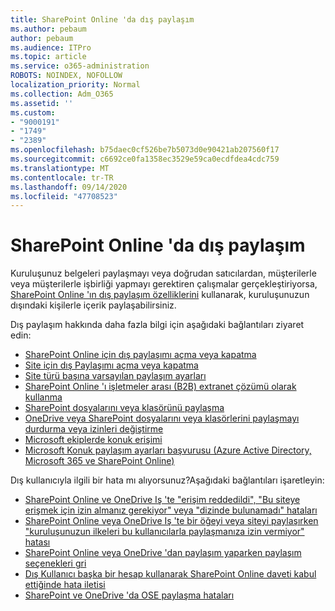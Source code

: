 ```yaml
---
title: SharePoint Online 'da dış paylaşım
ms.author: pebaum
author: pebaum
ms.audience: ITPro
ms.topic: article
ms.service: o365-administration
ROBOTS: NOINDEX, NOFOLLOW
localization_priority: Normal
ms.collection: Adm_O365
ms.assetid: ''
ms.custom:
- "9000191"
- "1749"
- "2389"
ms.openlocfilehash: b75daec0cf526be7b5073d0e90421ab207560f17
ms.sourcegitcommit: c6692ce0fa1358ec3529e59ca0ecdfdea4cdc759
ms.translationtype: MT
ms.contentlocale: tr-TR
ms.lasthandoff: 09/14/2020
ms.locfileid: "47708523"
---
```

# <a name="external-sharing-in-sharepoint-online"></a>SharePoint Online 'da dış paylaşım

Kuruluşunuz belgeleri paylaşmayı veya doğrudan satıcılardan, müşterilerle veya müşterilerle işbirliği yapmayı gerektiren çalışmalar gerçekleştiriyorsa, [SharePoint Online 'ın dış paylaşım özelliklerini](https://docs.microsoft.com/sharepoint/external-sharing-overview) kullanarak, kuruluşunuzun dışındaki kişilerle içerik paylaşabilirsiniz.

Dış paylaşım hakkında daha fazla bilgi için aşağıdaki bağlantıları ziyaret edin:

- [SharePoint Online için dış paylaşımı açma veya kapatma](https://docs.microsoft.com/sharepoint/turn-external-sharing-on-or-off)
- [Site için dış Paylaşımı açma veya kapatma](https://docs.microsoft.com/sharepoint/change-external-sharing-site)
- [Site türü başına varsayılan paylaşım ayarları](https://docs.microsoft.com/Office365/Enterprise/microsoft-365-guest-settings#sharepoint-site-level)
- [SharePoint Online 'ı işletmeler arası (B2B) extranet çözümü olarak kullanma](https://docs.microsoft.com/sharepoint/create-b2b-extranet)
- [SharePoint dosyalarını veya klasörünü paylaşma](https://support.office.com/article/share-sharepoint-files-or-folders-1fe37332-0f9a-4719-970e-d2578da4941c)
- [OneDrive veya SharePoint dosyalarını veya klasörlerini paylaşmayı durdurma veya izinleri değiştirme](https://support.office.com/article/stop-sharing-onedrive-or-sharepoint-files-or-folders-or-change-permissions-0a36470f-d7fe-40a0-bd74-0ac6c1e13323)
- [Microsoft ekiplerde konuk erişimi](https://docs.microsoft.com/MicrosoftTeams/guest-access)
- [Microsoft Konuk paylaşım ayarları başvurusu (Azure Active Directory, Microsoft 365 ve SharePoint Online)](https://docs.microsoft.com/Office365/Enterprise/microsoft-365-guest-settings)

Dış kullanıcıyla ilgili bir hata mı alıyorsunuz?Aşağıdaki bağlantıları işaretleyin:

- [SharePoint Online ve OneDrive Iş 'te "erişim reddedildi", "Bu siteye erişmek için izin almanız gerekiyor" veya "dizinde bulunamadı" hataları](https://docs.microsoft.com/sharepoint/support/administration/access-denied-or-need-permission-error-sharepoint-online-or-onedrive-for-business)
- [SharePoint Online veya OneDrive Iş 'te bir öğeyi veya siteyi paylaşırken "kuruluşunuzun ilkeleri bu kullanıcılarla paylaşmanıza izin vermiyor" hatası](https://docs.microsoft.com/sharepoint/support/administration/organization-policies-do-not-allow-you-to-share-with-users-error)
- [SharePoint Online veya OneDrive 'dan paylaşım yaparken paylaşım seçenekleri gri](https://docs.microsoft.com/sharepoint/support/administration/sharing-options-grayed-out-when-sharing-from-sharepoint-online-or-onedrive)
- [Dış Kullanıcı başka bir hesap kullanarak SharePoint Online daveti kabul ettiğinde hata iletisi](https://docs.microsoft.com/sharepoint/support/sharing-and-permissions/error-when-external-user-accepts-an-invitation-by-using-another-account)
- [SharePoint ve OneDrive 'da OSE paylaşma hataları](https://docs.microsoft.com/sharepoint/sharepoint-onedrive-error-message)


